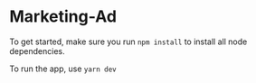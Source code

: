 # Marketing-Ad

To get started, make sure you run ``npm install`` to install all node dependencies.

To run the app, use ``yarn dev``
